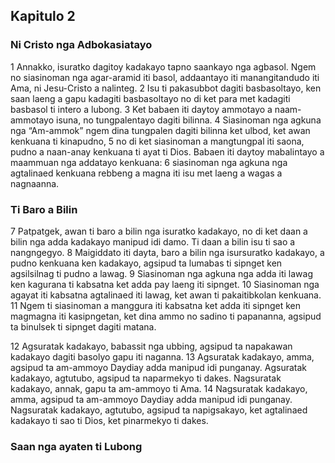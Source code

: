 Kapitulo 2
----------

### Ni Cristo nga Adbokasiatayo

1 Annakko, isuratko dagitoy kadakayo tapno saankayo nga agbasol. Ngem no siasinoman nga agar-aramid iti basol, addaantayo iti manangitandudo iti Ama, ni Jesu-Cristo a nalinteg.
2 Isu ti pakasubbot dagiti basbasoltayo, ken saan laeng a gapu kadagiti basbasoltayo no di ket para met kadagiti basbasol ti intero a lubong.
3 Ket babaen iti daytoy ammotayo a naam-ammotayo isuna, no tungpalentayo dagiti bilinna.
4 Siasinoman nga agkuna nga “Am-ammok” ngem dina tungpalen dagiti bilinna ket ulbod, ket awan kenkuana ti kinapudno,
5 no di ket siasinoman a mangtungpal iti saona, pudno a naan-anay kenkuana ti ayat ti Dios. Babaen iti daytoy mabalintayo a maammuan nga addatayo kenkuana:
6 siasinoman nga agkuna nga agtalinaed kenkuana rebbeng a magna iti isu met laeng a wagas a nagnaanna.

### Ti Baro a Bilin

7 Patpatgek, awan ti baro a bilin nga isuratko kadakayo, no di ket daan a bilin nga adda kadakayo manipud idi damo. Ti daan a bilin isu ti sao a nangngegyo.
8 Maigiddato iti dayta, baro a bilin nga isursuratko kadakayo, a pudno kenkuana ken kadakayo, agsipud ta lumabas ti sipnget ken agsilsilnag ti pudno a lawag.
9 Siasinoman nga agkuna nga adda iti lawag ken kagurana ti kabsatna ket adda pay laeng iti sipnget.
10 Siasinoman nga agayat iti kabsatna agtalinaed iti lawag, ket awan ti pakaitibkolan kenkuana.
11 Ngem ti siasinoman a manggura iti kabsatna ket adda iti sipnget ken magmagna iti kasipngetan, ket dina ammo no sadino ti papananna, agsipud ta binulsek ti sipnget dagiti matana.

12 Agsuratak kadakayo, babassit nga ubbing, agsipud ta napakawan kadakayo dagiti basolyo gapu iti naganna.
13 Agsuratak kadakayo, amma, agsipud ta am-ammoyo Daydiay adda manipud idi punganay. Agsuratak kadakayo, agtutubo, agsipud ta naparmekyo ti dakes. Nagsuratak kadakayo, annak, gapu ta am-ammoyo ti Ama.
14 Nagsuratak kadakayo, amma, agsipud ta am-ammoyo Daydiay adda manipud idi punganay. Nagsuratak kadakayo, agtutubo, agsipud ta napigsakayo, ket agtalinaed kadakayo ti sao ti Dios, ket pinarmekyo ti dakes.

### Saan nga ayaten ti Lubong
